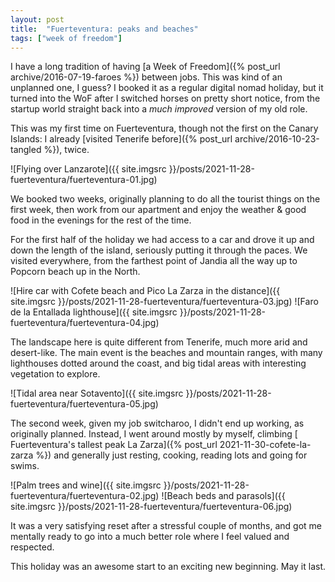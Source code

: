 ```yaml
---
layout: post
title:  "Fuerteventura: peaks and beaches"
tags: ["week of freedom"]
---
```


I have a long tradition of having [a Week of Freedom]({% post_url archive/2016-07-19-faroes %}) between jobs. This was kind of an unplanned one, I guess? I booked it as a regular digital nomad holiday, but it turned into the WoF after I switched horses on pretty short notice, from the startup world straight back into a _much improved_ version of my old role.

This was my first time on Fuerteventura, though not the first on the Canary Islands: I already [visited Tenerife before]({% post_url archive/2016-10-23-tangled %}), twice.

![Flying over Lanzarote]({{ site.imgsrc }}/posts/2021-11-28-fuerteventura/fuerteventura-01.jpg)

We booked two weeks, originally planning to do all the tourist things on the first week, then work from our apartment and enjoy the weather & good food in the evenings for the rest of the time.

For the first half of the holiday we had access to a car and drove it up and down the length of the island, seriously putting it through the paces. We visited everywhere, from the farthest point of Jandia all the way up to Popcorn beach up in the North.

![Hire car with Cofete beach and Pico La Zarza in the distance]({{ site.imgsrc }}/posts/2021-11-28-fuerteventura/fuerteventura-03.jpg)
![Faro de la Entallada lighthouse]({{ site.imgsrc }}/posts/2021-11-28-fuerteventura/fuerteventura-04.jpg)

The landscape here is quite different from Tenerife, much more arid and desert-like. The main event is the beaches and mountain ranges, with many lighthouses dotted around the coast, and big tidal areas with interesting vegetation to explore.

![Tidal area near Sotavento]({{ site.imgsrc }}/posts/2021-11-28-fuerteventura/fuerteventura-05.jpg)

The second week, given my job switcharoo, I didn't end up working, as originally planned. Instead, I went around mostly by myself, climbing [ Fuerteventura's tallest peak La Zarza]({% post_url 2021-11-30-cofete-la-zarza %}) and generally just resting, cooking, reading lots and going for swims. 

![Palm trees and wine]({{ site.imgsrc }}/posts/2021-11-28-fuerteventura/fuerteventura-02.jpg)
![Beach beds and parasols]({{ site.imgsrc }}/posts/2021-11-28-fuerteventura/fuerteventura-06.jpg)

It was a very satisfying reset after a stressful couple of months, and got me mentally ready to go into a much better role where I feel valued and respected. 

This holiday was an awesome start to an exciting new beginning. May it last.

